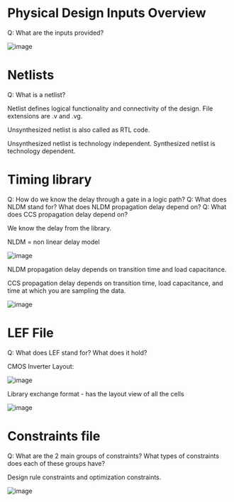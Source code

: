# Physical Design Inputs Overview
Q: What are the inputs provided?

![image](https://github.com/coolnikitav/learning/assets/30304422/9f7070d2-865a-498c-9f11-a02898440d4a)

# Netlists
Q: What is a netlist?

Netlist defines logical functionality and connectivity of the design. File extensions are .v and .vg.

Unsynthesized netlist is also called as RTL code.

Unsynthesized netlist is technology independent. Synthesized netlist is technology dependent.

# Timing library
Q: How do we know the delay through a gate in a logic path?
Q: What does NLDM stand for? What does NLDM propagation delay depend on?
Q: What does CCS propagation delay depend on?

We know the delay from the library.

NLDM = non linear delay model

![image](https://github.com/coolnikitav/learning/assets/30304422/53d7e48d-766b-404b-9c91-207c378eba55)

NLDM propagation delay depends on transition time and load capacitance.

CCS propagation delay depends on transition time, load capacitance, and time at which you are sampling the data.

![image](https://github.com/coolnikitav/learning/assets/30304422/cd50f3a5-b88f-44a6-81e1-af9f201aa04f)

# LEF File
Q: What does LEF stand for? What does it hold?

CMOS Inverter Layout:

![image](https://github.com/coolnikitav/learning/assets/30304422/bf4fb243-5fc7-4060-b52c-5d5e68c4a0dc)

Library exchange format - has the layout view of all the cells

![image](https://github.com/coolnikitav/learning/assets/30304422/6796080f-d484-49cb-8016-bbda9500f091)

# Constraints file
Q: What are the 2 main groups of constraints? What types of constraints does each of these groups have?

Design rule constraints and optimization constraints.

![image](https://github.com/coolnikitav/learning/assets/30304422/8d8b859f-2212-41ce-aadf-8bfe02d2eb92)
